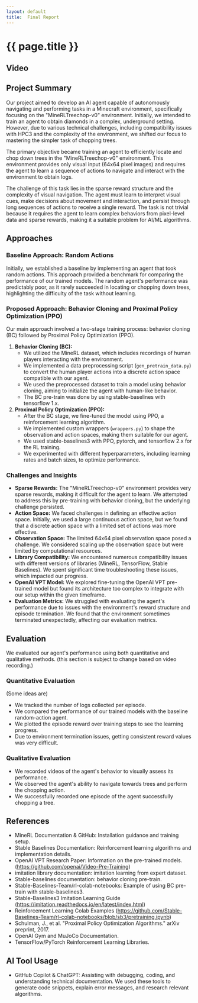 ```yaml
---
layout: default
title:  Final Report
---
```


# {{ page.title }}

## Video

## Project Summary
Our project aimed to develop an AI agent capable of autonomously navigating and performing tasks in a Minecraft environment, specifically focusing on the "MineRLTreechop-v0" environment. Initially, we intended to train an agent to obtain diamonds in a complex, underground setting. However, due to various technical challenges, including compatibility issues with HPC3 and the complexity of the environment, we shifted our focus to mastering the simpler task of chopping trees.

The primary objective became training an agent to efficiently locate and chop down trees in the "MineRLTreechop-v0" environment. This environment provides only visual input (64x64 pixel images) and requires the agent to learn a sequence of actions to navigate and interact with the environment to obtain logs.

The challenge of this task lies in the sparse reward structure and the complexity of visual navigation. The agent must learn to interpret visual cues, make decisions about movement and interaction, and persist through long sequences of actions to receive a single reward. The task is not trivial because it requires the agent to learn complex behaviors from pixel-level data and sparse rewards, making it a suitable problem for AI/ML algorithms.

## Approaches

### Baseline Approach: Random Actions

Initially, we established a baseline by implementing an agent that took random actions. This approach provided a benchmark for comparing the performance of our trained models. The random agent's performance was predictably poor, as it rarely succeeded in locating or chopping down trees, highlighting the difficulty of the task without learning.

### Proposed Approach: Behavior Cloning and Proximal Policy Optimization (PPO)

Our main approach involved a two-stage training process: behavior cloning (BC) followed by Proximal Policy Optimization (PPO).

1.  **Behavior Cloning (BC):**
    * We utilized the MineRL dataset, which includes recordings of human players interacting with the environment.
    * We implemented a data preprocessing script (`gen_pretrain_data.py`) to convert the human player actions into a discrete action space compatible with our agent.
    * We used the preprocessed dataset to train a model using behavior cloning, aiming to initialize the agent with human-like behavior.
    * The BC pre-train was done by using stable-baselines with tensorflow 1.x.
2.  **Proximal Policy Optimization (PPO):**
    * After the BC stage, we fine-tuned the model using PPO, a reinforcement learning algorithm.
    * We implemented custom wrappers (`wrappers.py`) to shape the observation and action spaces, making them suitable for our agent.
    * We used stable-baselines3 with PPO, pytorch, and tensorflow 2.x for the RL training.
    * We experimented with different hyperparameters, including learning rates and batch sizes, to optimize performance.

### Challenges and Insights

* **Sparse Rewards:** The "MineRLTreechop-v0" environment provides very sparse rewards, making it difficult for the agent to learn. We attempted to address this by pre-training with behavior cloning, but the underlying challenge persisted.
* **Action Space:** We faced challenges in defining an effective action space. Initially, we used a large continuous action space, but we found that a discrete action space with a limited set of actions was more effective.
* **Observation Space:** The limited 64x64 pixel observation space posed a challenge. We considered scaling up the observation space but were limited by computational resources.
* **Library Compatibility:** We encountered numerous compatibility issues with different versions of libraries (MineRL, TensorFlow, Stable Baselines). We spent significant time troubleshooting these issues, which impacted our progress.
* **OpenAI VPT Model:** We explored fine-tuning the OpenAI VPT pre-trained model but found its architecture too complex to integrate with our setup within the given timeframe.
* **Evaluation Metrics:** We struggled with evaluating the agent's performance due to issues with the environment's reward structure and episode termination. We found that the environment sometimes terminated unexpectedly, affecting our evaluation metrics.

## Evaluation

We evaluated our agent's performance using both quantitative and qualitative methods. (this section is subject to change based on video recording.)

### Quantitative Evaluation
(Some ideas are)
* We tracked the number of logs collected per episode.
* We compared the performance of our trained models with the baseline random-action agent.
* We plotted the episode reward over training steps to see the learning progress.
* Due to environment termination issues, getting consistent reward values was very difficult.

### Qualitative Evaluation

* We recorded videos of the agent's behavior to visually assess its performance.
* We observed the agent's ability to navigate towards trees and perform the chopping action.
* We successfully recorded one episode of the agent successfully chopping a tree.


## References

* MineRL Documentation & GitHub: Installation guidance and training setup.
* Stable Baselines Documentation: Reinforcement learning algorithms and implementation details.
* OpenAI VPT Research Paper: Information on the pre-trained models. (https://github.com/openai/Video-Pre-Training)
* imitation library documentation: imitation learning from expert dataset.
* Stable-baselines documentation: behavior cloning pre-train.
* Stable-Baselines-Team/rl-colab-notebooks: Example of using BC pre-train with stable-baselines3.
* Stable-Baselines3 Imitation Learning Guide (https://imitation.readthedocs.io/en/latest/index.html)
* Reinforcement Learning Colab Examples (https://github.com/Stable-Baselines-Team/rl-colab-notebooks/blob/sb3/pretraining.ipynb)
* Schulman, J., et al. "Proximal Policy Optimization Algorithms." arXiv preprint, 2017.
* OpenAI Gym and MuJoCo Documentation.
* TensorFlow/PyTorch Reinforcement Learning Libraries.

## AI Tool Usage

* GitHub Copilot & ChatGPT: Assisting with debugging, coding, and understanding technical documentation. We used these tools to generate code snippets, explain error messages, and research relevant algorithms.